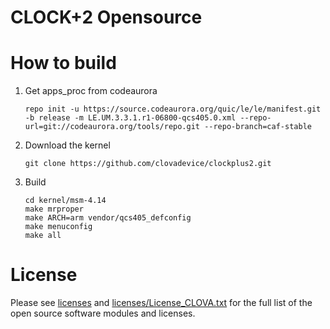 # CLOCK+2 Opensource 

# How to build

1. Get apps_proc from codeaurora
   ```
   repo init -u https://source.codeaurora.org/quic/le/le/manifest.git -b release -m LE.UM.3.3.1.r1-06800-qcs405.0.xml --repo-url=git://codeaurora.org/tools/repo.git --repo-branch=caf-stable
   ```

2. Download the kernel
   ```
   git clone https://github.com/clovadevice/clockplus2.git
   ```

3. Build
   ```
   cd kernel/msm-4.14
   make mrproper
   make ARCH=arm vendor/qcs405_defconfig
   make menuconfig
   make all
   ```

# License
Please see [licenses](licenses) and [licenses/License_CLOVA.txt](licenses/License_CLOVA.txt) for the full list of the open source software modules and licenses. 


